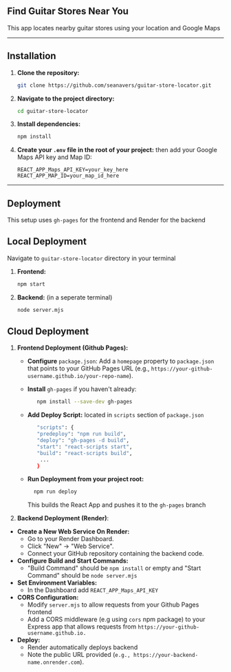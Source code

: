## Find Guitar Stores Near You 

This app locates nearby guitar stores using your location and Google Maps 

---

## Installation
1.  **Clone the repository:**
    ```bash
    git clone https://github.com/seanavers/guitar-store-locator.git
    ```
2.  **Navigate to the project directory:**
    ```bash
    cd guitar-store-locator
    ```
3.  **Install dependencies:**
    ```bash
    npm install
    ```
4.  **Create your `.env` file in the root of your project:**
   then add your Google Maps API key and Map ID:

    ```
    REACT_APP_Maps_API_KEY=your_key_here
    REACT_APP_MAP_ID=your_map_id_here
    ```
---

## Deployment 
This setup uses `gh-pages` for the frontend and Render for the backend

## Local Deployment 
Navigate to `guitar-store-locator` directory in your terminal

1.   **Frontend:** 
        ```bash
        npm start
        ```
2.   **Backend:** (in a seperate terminal) 
        ```bash
        node server.mjs
        ```
## Cloud Deployment 

1. **Frontend Deployment (Github Pages):**
   - **Configure** `package.json`: Add a `homepage` property to `package.json` that points to your GitHub Pages URL  (e.g., `https://your-github-username.github.io/your-repo-name`).
     
   - **Install** `gh-pages` if you haven't already: 
     ```bash
        npm install --save-dev gh-pages
     ```
   - **Add Deploy Script:** located in `scripts` section of `package.json`
     ```bash
        "scripts": {
        "predeploy": "npm run build",
        "deploy": "gh-pages -d build",
        "start": "react-scripts start",
        "build": "react-scripts build",
         ...
        }
    - **Run Deployment from your project root:** 
      ```bash
        npm run deploy
      ```
      This builds the React App and pushes it to the `gh-pages` branch
2. **Backend Deployment (Render)**: 
- **Create a New Web Service On Render:**
     - Go to your Render Dashboard.
     - Click "New" -> "Web Service".
     - Connect your GitHub repository containing the backend code.
- **Configure Build and Start Commands:**
     - "Build Command" should be `npm install` or empty and "Start Command" should be `node server.mjs`
- **Set Environment Variables:**
     - In the Dashboard add `REACT_APP_Maps_API_KEY`
- **CORS Configuration:**
     - Modify `server.mjs` to allow requests from your Github Pages frontend
     - Add a CORS middleware (e.g using `cors` npm package) to your Express app that allows requests from `https://your-github-username.github.io.`
- **Deploy:**
     - Render automatically deploys backend
     - Note the public URL provided  (`e.g., https://your-backend-name.onrender.com`).